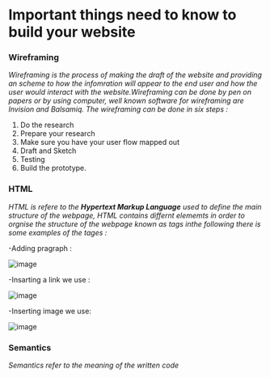 
 # Important things need to know to build your website

 
 
 ### Wireframing

 
 
*Wireframing is  the process of making  the draft of the website and providing an scheme to how the infomration will appear to the end user and how the user would interact with the website.Wireframing can be done by pen on papers or by using computer, well known software for wireframing are Invision and Balsamiq. 
The wireframing can be done in six steps :* 
1. Do the research
2. Prepare your research
3. Make sure you have your user flow mapped out
4. Draft and Sketch
5. Testing
6. Build the prototype.


### HTML

*HTML is refere to the **Hypertext Markup Language** used to define the main structure of the webpage, HTML contains differnt elememts in order to orgnise the structure
of the webpage known as tags inthe following there is some examples of the tages :*   

-Adding pragraph :

![image](https://user-images.githubusercontent.com/86604843/124017650-973ea700-d9ac-11eb-8a22-40e9de32a5dd.png)


-Insarting a link we use :

![image](https://user-images.githubusercontent.com/86604843/124013911-81c77e00-d9a8-11eb-92c9-b9e9ca728911.png)

-Inserting image  we use:

![image](https://user-images.githubusercontent.com/86604843/124017766-b806fc80-d9ac-11eb-8641-91d7fd784920.png)






### Semantics  

*Semantics refer to the meaning of the written code*




